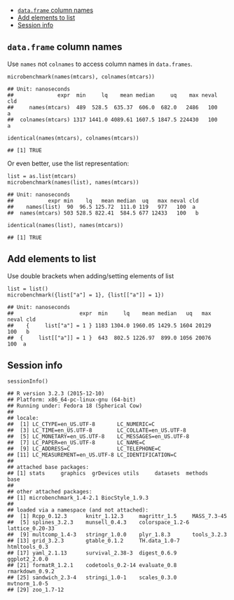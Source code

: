 -   [`data.frame` column names](#dataframe-column-names)
-   [Add elements to list](#add-elements-to-list)
-   [Session info](#session-info)

`data.frame` column names
-------------------------

Use `names` not `colnames` to access column names in `data.frames`.

    microbenchmark(names(mtcars), colnames(mtcars))

    ## Unit: nanoseconds
    ##              expr  min     lq    mean median     uq    max neval cld
    ##     names(mtcars)  489  528.5  635.37  606.0  682.0   2486   100   a
    ##  colnames(mtcars) 1317 1441.0 4089.61 1607.5 1847.5 224430   100   a

    identical(names(mtcars), colnames(mtcars))

    ## [1] TRUE

Or even better, use the list representation:

    list = as.list(mtcars)
    microbenchmark(names(list), names(mtcars))

    ## Unit: nanoseconds
    ##           expr min    lq   mean median  uq   max neval cld
    ##    names(list)  90  96.5 125.72  111.0 119   977   100  a 
    ##  names(mtcars) 503 528.5 822.41  584.5 677 12433   100   b

    identical(names(list), names(mtcars))

    ## [1] TRUE

Add elements to list
--------------------

Use double brackets when adding/setting elements of list

    list = list()
    microbenchmark({list["a"] = 1}, {list[["a"]] = 1})

    ## Unit: nanoseconds
    ##                     expr  min     lq    mean median   uq   max neval cld
    ##    {     list["a"] = 1 } 1183 1304.0 1960.05 1429.5 1604 20129   100   b
    ##  {     list[["a"]] = 1 }  643  802.5 1226.97  899.0 1056 20076   100  a

Session info
------------

    sessionInfo()

    ## R version 3.2.3 (2015-12-10)
    ## Platform: x86_64-pc-linux-gnu (64-bit)
    ## Running under: Fedora 18 (Spherical Cow)
    ## 
    ## locale:
    ##  [1] LC_CTYPE=en_US.UTF-8       LC_NUMERIC=C              
    ##  [3] LC_TIME=en_US.UTF-8        LC_COLLATE=en_US.UTF-8    
    ##  [5] LC_MONETARY=en_US.UTF-8    LC_MESSAGES=en_US.UTF-8   
    ##  [7] LC_PAPER=en_US.UTF-8       LC_NAME=C                 
    ##  [9] LC_ADDRESS=C               LC_TELEPHONE=C            
    ## [11] LC_MEASUREMENT=en_US.UTF-8 LC_IDENTIFICATION=C       
    ## 
    ## attached base packages:
    ## [1] stats     graphics  grDevices utils     datasets  methods   base     
    ## 
    ## other attached packages:
    ## [1] microbenchmark_1.4-2.1 BiocStyle_1.9.3       
    ## 
    ## loaded via a namespace (and not attached):
    ##  [1] Rcpp_0.12.3      knitr_1.12.3     magrittr_1.5     MASS_7.3-45     
    ##  [5] splines_3.2.3    munsell_0.4.3    colorspace_1.2-6 lattice_0.20-33 
    ##  [9] multcomp_1.4-3   stringr_1.0.0    plyr_1.8.3       tools_3.2.3     
    ## [13] grid_3.2.3       gtable_0.1.2     TH.data_1.0-7    htmltools_0.3   
    ## [17] yaml_2.1.13      survival_2.38-3  digest_0.6.9     ggplot2_2.0.0   
    ## [21] formatR_1.2.1    codetools_0.2-14 evaluate_0.8     rmarkdown_0.9.2 
    ## [25] sandwich_2.3-4   stringi_1.0-1    scales_0.3.0     mvtnorm_1.0-5   
    ## [29] zoo_1.7-12
